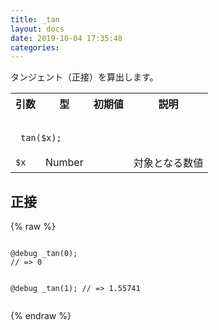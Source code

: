 ```yaml
---
title: _tan
layout: docs
date: 2019-10-04 17:35:48
categories:
---
```


タンジェント（正接）を算出します。

<table>
  <tr>
    <th>引数</th>
    <th>型</th>
    <th>初期値</th>
    <th>説明</th>
  </tr>
  <tr>
    <td colspan="4">
      <pre class="language-scss"><code>
_tan($x);
</code></pre>
    </td>
  </tr>
  <tr>
    <td><code>$x</code></td>
    <td>Number</td>
    <td></td>
    <td>対象となる数値</td>
  </tr>
</table>

## 正接

<div class="c demo">
  <div class="code">
    {% raw %}
      <pre class="language-scss"><code>
@debug _tan(0);
// => 0

@debug _tan(1);
// => 1.55741
</code></pre>
    {% endraw %}
  </div>
</div>